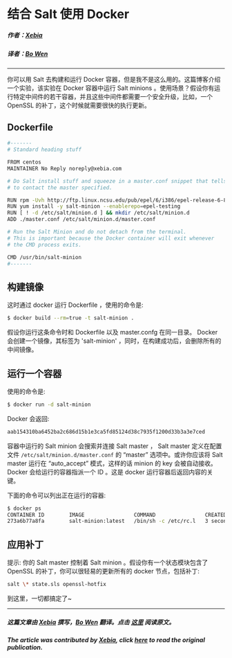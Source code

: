 # 结合 Salt 使用 Docker


##### 作者：[Xebia](https://twitter.com/Xebia)

##### 译者：[Bo Wen](https://github.com/iambowen)

***

你可以用 Salt 去构建和运行 Docker 容器，但是我不是这么用的。这篇博客介绍一个实验，该实验在 Docker 容器中运行 Salt minions 。使用场景？假设你有运行特定中间件的若干容器，并且这些中间件都需要一个安全升级，比如，一个 OpenSSL 的补丁，这个时候就需要很快的执行更新。

## Dockerfile

```bash
#-------
# Standard heading stuff

FROM centos
MAINTAINER No Reply noreply@xebia.com

# Do Salt install stuff and squeeze in a master.conf snippet that tells the minion
# to contact the master specified.

RUN rpm -Uvh http://ftp.linux.ncsu.edu/pub/epel/6/i386/epel-release-6-8.noarch.rpm
RUN yum install -y salt-minion --enablerepo=epel-testing
RUN [ ! -d /etc/salt/minion.d ] && mkdir /etc/salt/minion.d
ADD ./master.conf /etc/salt/minion.d/master.conf

# Run the Salt Minion and do not detach from the terminal.
# This is important because the Docker container will exit whenever
# the CMD process exits.

CMD /usr/bin/salt-minion
#-------
```

## 构建镜像

这时通过 docker 运行 Dockerfile ，使用的命令是:

```bash
$ docker build --rm=true -t salt-minion .
```

假设你运行这条命令时和 Dockerfile 以及 master.confg 在同一目录。 Docker 会创建一个镜像，其标签为 'salt-minion' ，同时，在构建成功后，会删除所有的中间镜像。

## 运行一个容器

使用的命令是:

```bash
$ docker run -d salt-minion
```

Docker 会返回:

```bash
aab154310ba6452ba2c686d15b1e3ca5fd85124d38c7935f1200d33b3a3e7ced
```

容器中运行的 Salt minion 会搜索并连接 Salt master ， Salt master 定义在配置文件 ```/etc/salt/minion.d/master.conf``` 的 “master” 选项中。或许你应该将 Salt master 运行在 “auto_accept” 模式，这样的话 minion 的 key 会被自动接收。 Docker 会给运行的容器指派一个 ID 。这是 docker 运行容器后返回内容的关键。

下面的命令可以列出正在运行的容器:

```bash
$ docker ps
CONTAINER ID        IMAGE                COMMAND                CREATED             STATUS              NAMES
273a6b77a8fa        salt-minion:latest   /bin/sh -c /etc/rc.l   3 seconds ago       Up 3 seconds        distracted_lumiere
```

## 应用补丁

提示: 你的 Salt master 控制着 Salt minion 。假设你有一个状态模块包含了 OpenSSL 的补丁，你可以很轻易的更新所有的 docker 节点，包括补丁:

```bash
salt \* state.sls openssl-hotfix
```

到这里，一切都搞定了~

***

##### 这篇文章由 [Xebia](https://twitter.com/Xebia) 撰写，[Bo Wen](https://github.com/iambowen) 翻译。点击 [这里](http://blog.xebia.com/2014/06/14/combining-salt-with-docker/) 阅读原文。

##### The article was contributed by [Xebia](https://twitter.com/Xebia), click [here](http://blog.xebia.com/2014/06/14/combining-salt-with-docker/) to read the original publication.
